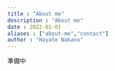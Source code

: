 ```yaml
---
title : "About me"
description : "About me"
date : 2022-01-01
aliases : ["about-me","contact"]
author : "Hayate Nakano"
---
```


準備中
